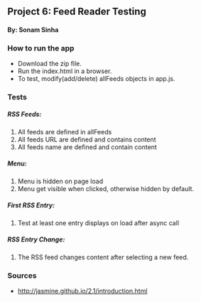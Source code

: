 ## Project 6: Feed Reader Testing
#### By: Sonam Sinha

### How to run the app
  * Download the zip file. 
  * Run the index.html in a browser.
  * To test, modify(add/delete) allFeeds objects in app.js.

### Tests
##### RSS Feeds:
  1. All feeds are defined in allFeeds
  2. All feeds URL are defined and contains content
  3. All feeds name are defined and contain content

##### Menu:
  1. Menu is hidden on page load
  2. Menu get visible when clicked, otherwise hidden by default.

##### First RSS Entry:
  1. Test at least one entry displays on load after async call
  
##### RSS Entry Change:
  1. The RSS feed changes content after selecting a new feed.

### Sources
* http://jasmine.github.io/2.1/introduction.html
